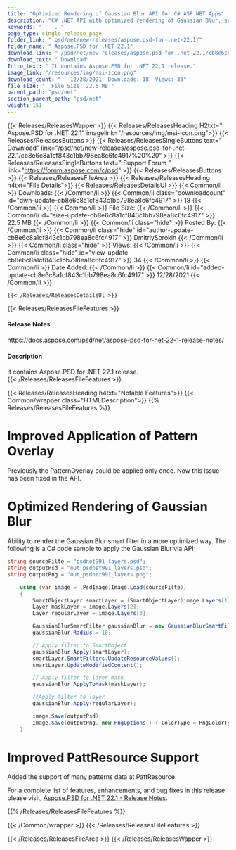 ```yaml
---
title: "Optimized Rendering of Gaussian Blur API for C# ASP.NET Apps"
description: "C# .NET API with optimized rendering of Gaussian Blur, support of many patterns data at PattResource, and improved Pattern Overlay application in image formats."
keywords: "    . "
page_type: single_release_page
folder_link: " psd/net/new-releases/aspose.psd-for-.net-22.1/"
folder_name: " Aspose.PSD for .NET 22.1"
download_link: " /psd/net/new-releases/aspose.psd-for-.net-22.1/cb8e6c8a1cf843c1bb798ea8c6fc4917"
download_text: " Download"
Intro_text: " It contains Aspose.PSD for .NET 22.1 release."
image_link: "/resources/img/msi-icon.png"
download_count: "   12/28/2021  Downloads: 18  Views: 33"
file_size: "  File Size: 22.5 MB "
parent_path: "psd/net"
section_parent_path: "psd/net"
weight: 151
---
```


{{< Releases/ReleasesWapper >}}
{{< Releases/ReleasesHeading H2txt=" Aspose.PSD for .NET 22.1" imagelink="/resources/img/msi-icon.png">}}
{{< Releases/ReleasesButtons >}}
{{< Releases/ReleasesSingleButtons text=" Download" link="/psd/net/new-releases/aspose.psd-for-.net-22.1/cb8e6c8a1cf843c1bb798ea8c6fc4917%20%20" >}}
{{< Releases/ReleasesSingleButtons text=" Support Forum " link="https://forum.aspose.com/c/psd" >}}
{{< Releases/ReleasesButtons >}}
{{< Releases/ReleasesFileArea >}}
{{< Releases/ReleasesHeading h4txt="File Details">}}
{{< Releases/ReleasesDetailsUl >}}
{{< Common/li  >}} Downloads: {{< /Common/li >}}
{{< Common/li class="downloadcount" id="dwn-update-cb8e6c8a1cf843c1bb798ea8c6fc4917" >}} 18 {{< /Common/li >}}
{{< Common/li  >}} File Size: {{< /Common/li >}}
{{< Common/li id="size-update-cb8e6c8a1cf843c1bb798ea8c6fc4917" >}} 22.5 MB {{< /Common/li >}}
{{< Common/li  class="hide" >}} Posted By: {{< /Common/li >}}
{{< Common/li class="hide" id="author-update-cb8e6c8a1cf843c1bb798ea8c6fc4917" >}} DmitriySorokin {{< /Common/li >}}
{{< Common/li class="hide"  >}} Views: {{< /Common/li >}}
{{< Common/li class="hide" id="view-update-cb8e6c8a1cf843c1bb798ea8c6fc4917" >}} 34 {{< /Common/li >}}
{{< Common/li  >}} Date Added: {{< /Common/li >}}
{{< Common/li id="added-update-cb8e6c8a1cf843c1bb798ea8c6fc4917" >}} 12/28/2021 {{< /Common/li >}}

    {{< /Releases/ReleasesDetailsUl >}}

{{< Releases/ReleasesFileFeatures >}}

<h4>Release Notes</h4><div><a href="https://docs.aspose.com/psd/net/aspose-psd-for-net-22-1-release-notes/">https://docs.aspose.com/psd/net/aspose-psd-for-net-22-1-release-notes/</a></div>

<h4>Description</h4><div class="HTMLDescription">It contains Aspose.PSD for .NET 22.1 release.</div>
{{< /Releases/ReleasesFileFeatures >}}

{{< Releases/ReleasesHeading h4txt="Notable Features">}}
{{< Common/wrapper class="HTMLDescription">}}
{{% Releases/ReleasesFileFeatures %}}

# Improved Application of Pattern Overlay

Previously the PatternOverlay could be applied only once. Now this issue has been fixed in the API.

# Optimized Rendering of Gaussian Blur

Ability to render the Gaussian Blur smart filter in a more optimized way. The following is a C# code sample to apply the Gaussian Blur via API:

```csharp
string sourceFilte = "psdnet991_layers.psd";
string outputPsd = "out_psdnet991_layers.psd";
string outputPng = "out_psdnet991_layers.png";

    using (var image = (PsdImage)Image.Load(sourceFilte))
    {
        SmartObjectLayer smartLayer = (SmartObjectLayer)image.Layers[1];
        Layer maskLayer = image.Layers[2];
        Layer regularLayer = image.Layers[3];

        GaussianBlurSmartFilter gaussianBlur = new GaussianBlurSmartFilter();
        gaussianBlur.Radius = 10;

        // Apply filter to SmartObject
        gaussianBlur.Apply(smartLayer);
        smartLayer.SmartFilters.UpdateResourceValues();
        smartLayer.UpdateModifiedContent();

        // Apply filter to layer mask
        gaussianBlur.ApplyToMask(maskLayer);

        //Apply filter to layer
        gaussianBlur.Apply(regularLayer);

        image.Save(outputPsd);
        image.Save(outputPng, new PngOptions() { ColorType = PngColorType.TruecolorWithAlpha });
    }
```

# Improved PattResource Support

Added the support of many patterns data at PattResource.

For a complete list of features, enhancements, and bug fixes in this release please visit, [Aspose.PSD for .NET 22.1 - Release Notes](https://docs.aspose.com/psd/net/aspose-psd-for-net-22-1-release-notes/).

{{% /Releases/ReleasesFileFeatures %}}

{{< /Common/wrapper >}}
{{< /Releases/ReleasesFileFeatures >}}

{{< /Releases/ReleasesFileArea >}}
{{< /Releases/ReleasesWapper >}}
